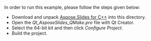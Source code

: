 In order to run this example, please follow the steps given below:
- Download and unpack [Aspose.Slides for C++](https://downloads.aspose.com/slides/cpp/new-releases/aspose.slides-for-c---21.6/) into this directory.
- Open the *Qt_AsposeSlides_QMake.pro* file with Qt Creator. 
- Select the 64-bit kit and then click *Configure Project*.
- Build the project.